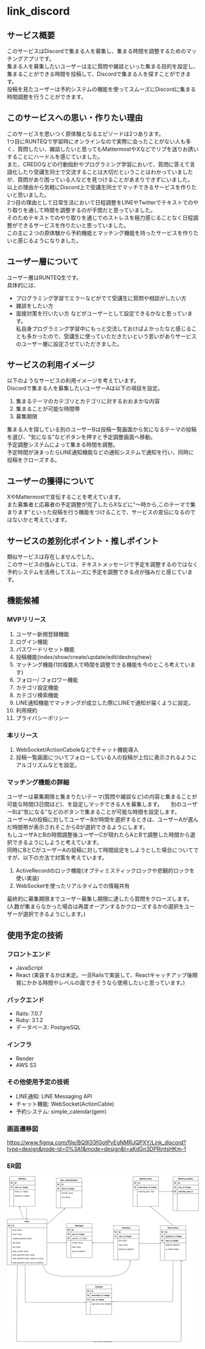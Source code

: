 # link_discord

## サービス概要
このサービスはDiscordで集まる人を募集し、集まる時間を調整するためのマッチングアプリです。  
集まる人を募集したいユーザーは主に質問や雑談といった集まる目的を設定し、集まることができる時間を投稿して、Discordで集まる人を探すことができます。  
投稿を見たユーザーは予約システムの機能を使ってスムーズにDiscordに集まる時間調整を行うことができます。

## このサービスへの思い・作りたい理由
このサービスを思いつく原体験となるエピソードは2つあります。  
1つ目にRUNTEQで学習時にオンラインなので実際に会ったことがない人も多く、質問したい、雑談したいと思ってもMattermostやXなどでリプを送りお誘いすることにハードルを感じていました。  
また、CREDOなどの行動指針やプログラミング学習において、質問に答えて言語化したり受講生同士で交流することは大切だということはわかっていましたが、質問があり困っている人などを見つけることがあまりできずにいました。  
以上の理由から気軽にDiscord上で受講生同士でマッチできるサービスを作りたいと思いました。  
2つ目の理由として日常生活において日程調整をLINEやTwitterでテキストでのやり取りを通して時間を調整するのが手間だと思っていました。  
そのためテキストでのやり取りを通じでのストレスを極力感じることなく日程調整ができるサービスを作りたいと思っていました。  
この主に２つの原体験から予約機能とマッチング機能を持ったサービスを作りたいと感じるようになりました。  

## ユーザー層について
ユーザー層はRUNTEQ生です。  
具体的には、
* プログラミング学習でエラーなどがでて受講生に質問や相談がしたい方
* 雑談をしたい方
* 面接対策を行いたい方
などがユーザーとして設定できるかなと思っています。  
私自身プログラミング学習中にもっと交流しておけばよかったなと感じることも多かったので、受講生に使っていただきたいという思いがありサービスのユーザー層に設定させていただきました。


## サービスの利用イメージ
以下のようなサービスの利用イメージを考えています。  
Discordで集まる人を募集したいユーザーAは以下の項目を設定。　　
1. 集まるテーマのカテゴリとカテゴリに対するおおまかな内容
2. 集まることが可能な時間帯
3. 募集期限  

集まる人を探している別のユーザーBは投稿一覧画面から気になるテーマの投稿を選び、"気になる"などボタンを押すと予定調整画面へ移動。  
予定調整システムによって集まる時間を調整。  
予定時間が決まったらLINE通知機能などの通知システムで通知を行い、同時に投稿をクローズする。  

## ユーザーの獲得について
XやMattermostで宣伝することを考えています。  
また募集者と応募者の予定調整が完了したらXなどに"〜時から,このテーマで集まります"といった投稿を行う機能をつけることで、サービスの宣伝になるのではないかと考えています。  

## サービスの差別化ポイント・推しポイント
類似サービスは存在しませんでした。  
このサービスの強みとしては、テキストメッセージで予定を調整するのではなく予約システムを活用してスムーズに予定を調整できる点が強みだと感じています。  

## 機能候補
### MVPリリース
1. ユーザー新規登録機能
2. ログイン機能
3. パスワードリセット機能
4. 投稿機能(index/show/create/update/edit/destroy/new)
5. マッチング機能(1対複数人で時間を調整できる機能を今のところ考えています)
6. フォロー/ フォロワー機能
7. カテゴリ設定機能
8. カテゴリ検索機能
9. LINE通知機能でマッチングが成立した際にLINEで通知が届くように設定。
10. 利用規約
11. プライバシーポリシー

### 本リリース
1. WebSocket/ActionCaboleなどでチャット機能導入
2. 投稿一覧画面についてフォローしている人の投稿が上位に表示されるようにアルゴリズムなどを設定。


### マッチング機能の詳細
ユーザーは募集期限と集まりたいテーマ(質問や雑談など)の内容と集まることが可能な時間(3日間ほど)、を設定しマッチできる人を募集します。  　
別のユーザーBは"気になる"などのボタンで集まることが可能な時間を設定します。  
ユーザーAの投稿に対してユーザーBが時間を選択するときは、ユーザーAが選んだ時間帯が表示されそこからBが選択できるようにします。  
もしユーザAとBの時間調整後ユーザーCが現れたらAとBで調整した時間から選択できるようにしようと考えています。  
同時にBとCがユーザーAの投稿に対して時間設定をしようとした場合についてですが、以下の方法で対策を考えています。  
1. ActiveRecordのロック機能(オプティミスティックロックや悲観的ロックを使い実装)
2. WebSocketを使ったリアルタイムでの情報共有  

最終的に募集期限までユーザー募集し期限に達したら質問をクローズします。  (人数が集まらなかった場合は再度オープンするかクローズするかの選択をユーザーが選択できるようにします。)  


## 使用予定の技術
### フロントエンド
* JavaScript
* React (実装するかは未定。一旦Railsで実装して、Reactキャッチアップ後開発にかかる時間やレベルの面できそうなら使用したいと思っています。)
### バックエンド
* Rails: 7.0.7
* Ruby: 3.1.2
* データベース: PostgreSQL
### インフラ
* Render
* AWS S3
### その他使用予定の技術
* LINE通知: LINE Messaging API
* チャット機能: WebSocket(ActionCable)
* 予約システム: simple_calendar(gem)

### 画面遷移図
https://www.figma.com/file/BQ9l33fGotPvEgNMRJQPXY/Link_discord?type=design&node-id=0%3A1&mode=design&t=aKdGn3DPRintsHKm-1

### ER図
![ER図](./link_discord.svg)